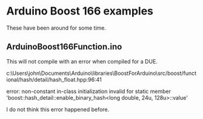 # Arduino Boost 166 examples

These have been around for some time.

## ArduinoBoost166Function.ino

This will not compile with an error when compiled for a DUE.

c:\Users\john\Documents\Arduino\libraries\BoostForArduino\src/boost/functional/hash/detail/hash_float.hpp:96:41

error: non-constant in-class initialization invalid for static member 'boost::hash_detail::enable_binary_hash<long double, 24u, 128u>::value'

I do not think this error happened before.

